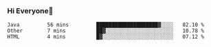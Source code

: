 ### Hi Everyone👋
<!--START_SECTION:waka-->
```text
Java         56 mins         ████████████████████▓░░░░   82.10 % 
Other        7 mins          ██▓░░░░░░░░░░░░░░░░░░░░░░   10.78 % 
HTML         4 mins          █▓░░░░░░░░░░░░░░░░░░░░░░░   07.12 % 
```
<!--END_SECTION:waka-->


<!--
**YeonSeong-Lee/YeonSeong-Lee** is a ✨ _special_ ✨ repository because its `README.md` (this file) appears on your GitHub profile.

Here are some ideas to get you started:

- 🔭 I’m currently working on ...
- 🌱 I’m currently learning ...
- 👯 I’m looking to collaborate on ...
- 🤔 I’m looking for help with ...
- 💬 Ask me about ...
- 📫 How to reach me: ...
- 😄 Pronouns: ...
- ⚡ Fun fact: ...
-->
